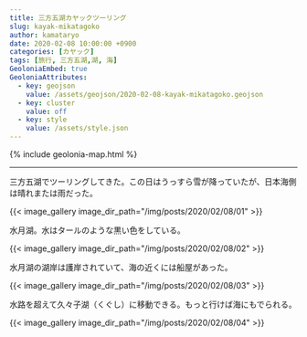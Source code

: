 ```yaml
---
title: 三方五湖カヤックツーリング
slug: kayak-mikatagoko
author: kamataryo
date: 2020-02-08 10:00:00 +0900
categories: [カヤック]
tags: [旅行, 三方五湖,湖, 海]
GeoloniaEmbed: true
GeoloniaAttributes:
  - key: geojson
    value: /assets/geojson/2020-02-08-kayak-mikatagoko.geojson
  - key: cluster
    value: off
  - key: style
    value: /assets/style.json
---
```


{% include geolonia-map.html %}

---

三方五湖でツーリングしてきた。この日はうっすら雪が降っていたが、日本海側は晴れまたは雨だった。

{{< image_gallery image_dir_path="/img/posts/2020/02/08/01" >}}

水月湖。水はタールのような黒い色をしている。

{{< image_gallery image_dir_path="/img/posts/2020/02/08/02" >}}

水月湖の湖岸は護岸されていて、海の近くには船屋があった。

{{< image_gallery image_dir_path="/img/posts/2020/02/08/03" >}}

水路を超えて久々子湖（くぐし）に移動できる。もっと行けば海にもでられる。

{{< image_gallery image_dir_path="/img/posts/2020/02/08/04" >}}
